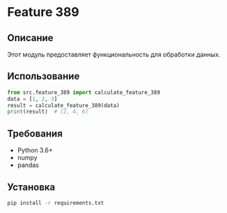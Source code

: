 # Feature 389
## Описание
Этот модуль предоставляет функциональность для обработки данных.
## Использование
```python
from src.feature_389 import calculate_feature_389
data = [1, 2, 3]
result = calculate_feature_389(data)
print(result)  # [2, 4, 6]
```
## Требования
- Python 3.6+
- numpy
- pandas
## Установка
```bash
pip install -r requirements.txt
```